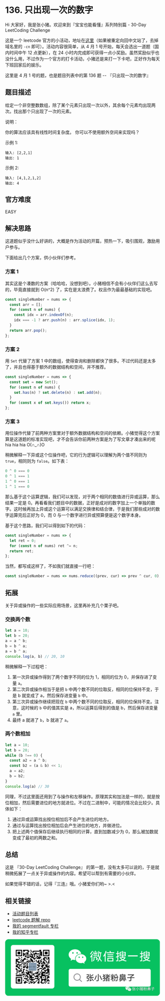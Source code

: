 # 136. 只出现一次的数字

Hi 大家好，我是张小猪。欢迎来到『宝宝也能看懂』系列特别篇 - 30-Day LeetCoding Challenge

这是一个 leetcode 官方的小活动，地址在[这里](https://leetcode.com/explore/challenge/card/30-day-leetcoding-challenge/)（如果被重定向回中文站了，去掉域名里的 `-cn` 即可）。活动内容很简单，从 4 月 1 号开始，每天会选出一道题（国内时间中午 12 点更新），在 24 小时内完成即可获得一点小奖励。虽然奖励似乎也没什么用，不过作为一个官方的打卡活动，小猪还是来打一下卡吧，正好作为每天下班回家后的娱乐。

这里是 4 月 1 号的题，也是题目列表中的第 136 题 -- 『只出现一次的数字』

## 题目描述

给定一个非空整数数组，除了某个元素只出现一次以外，其余每个元素均出现两次。找出那个只出现了一次的元素。

说明：

你的算法应该具有线性时间复杂度。 你可以不使用额外空间来实现吗？

示例 1:

```shell
输入: [2,2,1]
输出: 1
```

示例 2:

```shell
输入: [4,1,2,1,2]
输出: 4
```

## 官方难度

EASY

## 解决思路

这道题似乎没什么好讲的，大概是作为活动的开篇，预热一下，吸引围观，激励用户参与。

下面给出几个方案，供小伙伴们参考。

### 方案 1

其实这是个凑数的方案（哈哈哈，没想到吧）。小猪相信不会有小伙伴们这么去写的，毕竟直接就到 O(n^2) 了，实在是太浪费了。权且作为最最基础的实现吧。

```js
const singleNumber = nums => {
  const arr = [];
  for (const n of nums) {
    const idx = arr.indexOf(n);
    idx === -1 ? arr.push(n) : arr.splice(idx, 1);
  }
  return arr.pop();
};
```

### 方案 2

用 `Set` 代替了方案 1 中的数组，使得查询和删除都快了很多。不过代码还是太多了，并且也得基于额外的数据结构和空间，并不推荐。

```js
const singleNumber = nums => {
  const set = new Set();
  for (const n of nums) {
    set.has(n) ? set.delete(n) : set.add(n);
  }
  for (const x of set.keys()) return x;
};
```

### 方案 3

用位操作代替了前两种方案里对于额外数据结构和空间的依赖。小猪觉得这个方案算是这道题的标准实现吧，才不会告诉你前两种方案是为了写文章才凑出来的呢 hia hia hia O(∩_∩)O

稍微解释一下异或这个位操作吧，它的行为逻辑可以理解为两个值不同则为 `true`，相同则为 `false`。如下表：

```js
0 ^ 0 === 0
0 ^ 1 === 1
1 ^ 0 === 1
1 ^ 1 === 0
```

那么基于这个运算逻辑，我们可以发现，对于两个相同的数值进行异或运算，那么结果一定是 0。再看看我们题目中的数据，正好是成对的数字加上一个单独的数字。这时候再加上异或这个运算可以满足交换律和结合律，于是我们那些成对的数字运算完后正好为 0，而 0 与一个数字进行异或预算便是这个数字本身。

基于这个思路，我们可以得到如下的代码：

```js
const singleNumber = nums => {
  let ret = 0;
  for (const n of nums) ret ^= n;
  return ret;
};
```

当然，都写成这样了，不如我们就直接一行吧：

```js
const singleNumber = nums => nums.reduce((prev, cur) => prev ^ cur, 0);
```

## 拓展

关于异或操作的一些实际应用场景，这里再补充几个栗子吧。

### 交换两个数

```js
let a = 10;
let b = 20;
a = a ^ b;
b = b ^ a;
a = b ^ a;
console.log(a, b) // 20, 10
```

稍微解释一下过程吧：

1. 第一次异或操作得到了两个数字不同的位为 1，相同的位为 0，并保存进了变量 `a`。
2. 第二次异或操作相当于是把 `b` 中两个数不同的位取反，相同的位保持不变，于是 b 就变成了 a，然后保存进变量 `b` 中。
3. 第三次异或操作继续把现在 `b` 中两个数不同的位取反，相同的位保持不变。注意，这时候的 `b` 中的值其实是 a，所以运算后得到的值是 b，然后保存进变量 `a` 里。
4. 最终 a 就进了 `b`，b 就进了 `a`。

### 两个数相加

```js
let a = 10;
let b = 20;
while (b !== 0) {
  const a2 = a ^ b;
  const b2 = (a & b) << 1;
  a = a2;
  b = b2;
}
console.log(a) // 30
```

同理，不过这里面还用到了与操作和左移操作。原理其实和加法是一样的，就是按位相加，然后需要进位的地方就进位。不过在二进制中，可能的情况会比较少。具体如下：

1. 通过异或运算找出按位相加后不会产生进位的地方。
2. 通过与运算找出按位相加后会产生进位的地方，并做进位。
3. 把上述两个值保存后继续执行相同的计算，直到加数减少为 0，那么被加数就变成了最初的两数之和。

## 总结

这是 『30-Day LeetCoding Challenge』 的第一题，没有太多可以说的，于是就稍微拓展了一点关于异或操作的内容。希望可以帮到有需要的小伙伴。

如果觉得不错的话，记得『三连』哦。小猪爱你们哟~ >.<

## 相关链接

- [活动题目列表](https://github.com/poppinlp/leetcode)
- [leetcode 题解 repo](https://github.com/poppinlp/leetcode)
- [我的 segmentfault 专栏](https://segmentfault.com/blog/zxzfbz)
- [我的知乎专栏](https://zhuanlan.zhihu.com/zxzfbz)

![我的微信公众号：张小猪粉鼻子](../resources/qrcode_green.jpeg)
